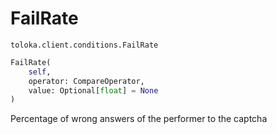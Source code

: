 # FailRate
`toloka.client.conditions.FailRate`

```python
FailRate(
    self,
    operator: CompareOperator,
    value: Optional[float] = None
)
```

Percentage of wrong answers of the performer to the captcha


